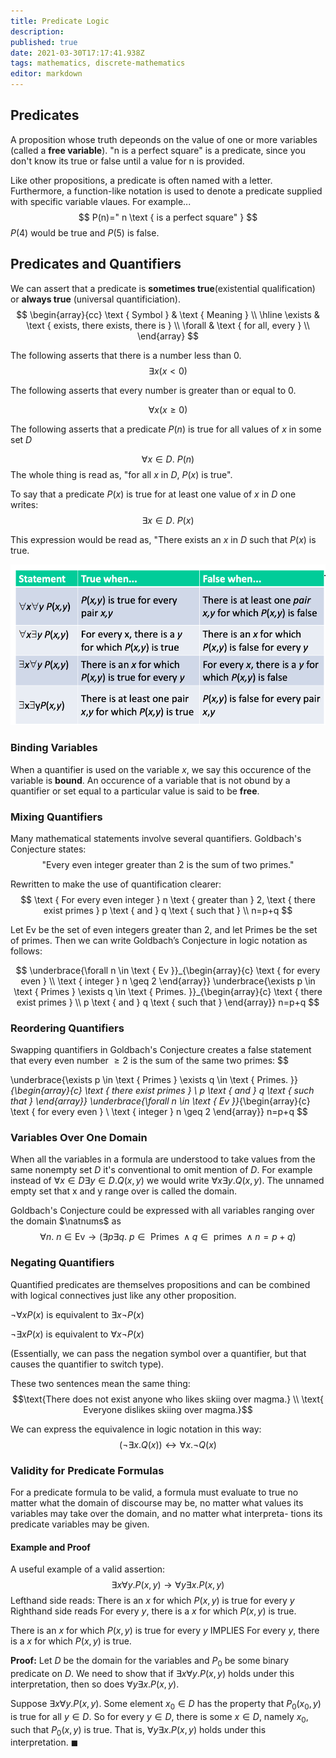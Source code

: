 ```yaml
---
title: Predicate Logic
description: 
published: true
date: 2021-03-30T17:17:41.938Z
tags: mathematics, discrete-mathematics
editor: markdown
---
```


## Predicates
A proposition whose truth depeonds on the value of one or more variables (called a **free variable**). "n is a perfect square" is a predicate, since you don't know its true or false until a value for n is provided.

Like other propositions, a predicate is often named with a letter. Furthermore, a function-like notation is used to denote a predicate supplied with specific variable vlaues. For example... 
$$
P(n)=" n \text { is a perfect square" }
$$
$P(4)$ would be true and $P(5)$ is false.
## Predicates and Quantifiers
We can assert that a predicate is **sometimes true**(existential qualification) or **always true** (universal quantificiation).
$$
\begin{array}{cc}
\text { Symbol } & \text { Meaning } \\
\hline 
\exists & \text { exists, there exists, there is } \\
\forall & \text { for all, every } \\
\end{array}
$$

The following asserts that there is a number less than 0.
$$
\exists x(x<0)
$$

The following asserts that every number is greater than or equal to 0.

$$
\forall x(x \geq 0)
$$

The following asserts that a predicate $P(n)$ is true for all values of $x$ in some set $D$

$$
\forall x \in D . \medspace P(n)
$$
The whole thing is read as, "for all $x$ in $D$, $P(x)$ is true".

To say that a predicate $P(x)$ is true for at least one value of $x$ in $D$ one writes: 
$$
\exists x \in D . \medspace P(x)
$$

This expression would be read as, "There exists an $x$ in $D$ such that $P(x)$ is true.

![quantifier_table.png](/quantifier_table.png)

### Binding Variables
When a quantifier is used on the variable $x$, we say this occurence of the variable is **bound**. An occurence of a variable that is not obund by a quantifier or set equal to a particular value is said to be **free**.
### Mixing Quantifiers

Many mathematical statements involve several quantifiers. Goldbach's Conjecture states:
$$
\text { "Every even integer greater than } 2 \text { is the sum of two primes." }
$$

Rewritten to make the use of quantification clearer: 
$$
\text { For every even integer } n \text { greater than } 2, \text { there exist primes } p \text { and } q \text { such that } \\  n=p+q
$$

Let Ev be the set of even integers greater than 2, and let Primes be the set of primes. Then we can write Goldbach’s Conjecture in logic notation as follows:


$$
\underbrace{\forall n \in \text { Ev }}_{\begin{array}{c}
\text { for every even } \\
\text { integer } n \geq 2
\end{array}} 
\underbrace{\exists p \in \text { Primes } \exists q \in \text { Primes. }}_{\begin{array}{c}
\text { there exist primes } \\
p \text { and } q \text { such that }
\end{array}} 
n=p+q
$$

### Reordering Quantifiers
Swapping quantifiers in Goldbach's Conjecture creates a false statement that every even number $\ge 2$ is the sum of the same two primes:
$$

\underbrace{\exists p \in \text { Primes } \exists q \in \text { Primes. }}_{\begin{array}{c}
\text { there exist primes } \\
p \text { and } q \text { such that }
\end{array}} 
\underbrace{\forall n \in \text { Ev }}_{\begin{array}{c}
\text { for every even } \\
\text { integer } n \geq 2
\end{array}} 
n=p+q
$$
### Variables Over One Domain
When all the variables in a formula are understood to take values from the same nonempty set $D$ it's conventional to omit mention of $D$.
For example instead of $\forall x \in D \exists y \in D . Q(x, y)$ we would write $\forall x \exists y . Q(x, y)$. The unnamed empty set that x and y range over is called the domain.

Goldbach's Conjecture could be expressed with all variables ranging over the domain $\natnums$ as 
$$
\forall n . \medspace n \in \mathrm{Ev} \longrightarrow(\exists p \exists q .  \medspace p \in \text { Primes } \wedge q \in \text { primes } \wedge n=p+q)
$$

### Negating Quantifiers
Quantified predicates are themselves propositions and can be combined with logical connectives just like any other proposition.


$\neg \forall x P(x)$ is equivalent to $\exists x \neg P(x)$

$\neg \exists x P(x)$ is equivalent to $\forall x \neg P(x)$

(Essentially, we can pass the negation symbol over a quantifier, but that causes the quantifier to switch type).

These two sentences mean the same thing:
$$\text{There does not exist anyone who likes skiing over magma.} \\ \text{ Everyone dislikes skiing over magma.}$$

We can express the equivalence in logic notation in this way:
$$
(\neg \exists x . Q(x)) \longleftrightarrow \forall x . \neg Q(x)
$$


### Validity for Predicate Formulas
For a predicate formula to be valid, a formula must evaluate to true no matter what the domain of discourse may be, no matter what values its variables may take over the domain, and no matter what interpreta- tions its predicate variables may be given. 

#### Example and Proof
A useful example of a valid assertion:
$$
\exists x \forall y . P(x, y) \longrightarrow \forall y \exists x . P(x, y)
$$
Lefthand side reads: There is an $x$ for which $P(x,y)$ is true for every $y$ 
Righthand side reads For every $y$, there is a $x$ for which $P(x,y)$ is true.

There is an $x$ for which $P(x,y)$ is true for every $y$ IMPLIES For every $y$, there is a $x$ for which $P(x,y)$ is true.

**Proof:** Let $D$ be the domain for the variables and $P_0$ be some binary predicate on $D$. We need to show that if $\exists x \forall y . P(x, y)$ holds under this interpretation, then so does $\forall y \exists x . P(x, y)$.

Suppose $\exists x \forall y . P(x, y)$. Some element $x_{0} \in D$ has the property that $P_{0}\left(x_{0}, y\right)$ is true for all $y \in D$. So for every $y \in D$, there is some $x \in D$, namely $x_0$, such that $P_{0}(x, y)$ is true. That is, $\forall y \exists x . P(x, y)$ holds under this interpretation. $\blacksquare$



